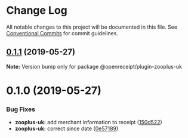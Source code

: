 # Change Log

All notable changes to this project will be documented in this file.
See [Conventional Commits](https://conventionalcommits.org) for commit guidelines.

## [0.1.1](https://github.com/openreceipt/source/compare/v0.1.0...v0.1.1) (2019-05-27)

**Note:** Version bump only for package @openreceipt/plugin-zooplus-uk





# 0.1.0 (2019-05-27)


### Bug Fixes

* **zooplus-uk:** add merchant information to receipt ([150d522](https://github.com/openreceipt/source/commit/150d522))
* **zooplus-uk:** correct since date ([0e57189](https://github.com/openreceipt/source/commit/0e57189))
